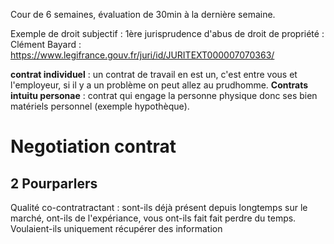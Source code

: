 Cour de 6 semaines, évaluation de 30min à la dernière semaine.

Exemple de droit subjectif : 1ère jurisprudence d'abus de droit de propriété : Clément Bayard : https://www.legifrance.gouv.fr/juri/id/JURITEXT000007070363/

**contrat individuel** : un contrat de travail en est un, c'est entre vous et l'employeur, si il y a un problème on peut allez au prudhomme.
**Contrats intuitu personae** : contrat qui engage la personne physique donc ses bien matériels personnel (exemple hypothèque).

# Negotiation contrat
## 2 Pourparlers
Qualité co-contratractant : sont-ils déjà présent depuis longtemps sur le marché, ont-ils de l'expériance, vous ont-ils fait fait perdre du temps. Voulaient-ils uniquement récupérer des information